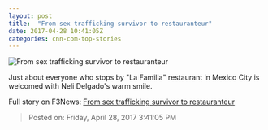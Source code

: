 ```yaml
---
layout: post
title:  "From sex trafficking survivor to restauranteur"
date: 2017-04-28 10:41:05Z
categories: cnn-com-top-stories
---
```


![From sex trafficking survivor to restauranteur](http://i2.cdn.cnn.com/cnnnext/dam/assets/170428111824-freedom-project-trafficking-victim-restauraneur-00025305-super-tease.jpg)

Just about everyone who stops by "La Familia" restaurant in Mexico City is welcomed with Neli Delgado's warm smile.


Full story on F3News: [From sex trafficking survivor to restauranteur](http://www.f3nws.com/n/fumVPE)

> Posted on: Friday, April 28, 2017 3:41:05 PM
